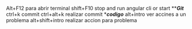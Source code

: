 Alt+F12 para abrir terminal
shift+F10 stop and run angular cli or start
*****************Git***************
ctrl+k commit 
ctrl+alt+k realizar commit
******codigo*****
alt+intro ver accines a un problema
alt+shift+intro realizar accion para problema

